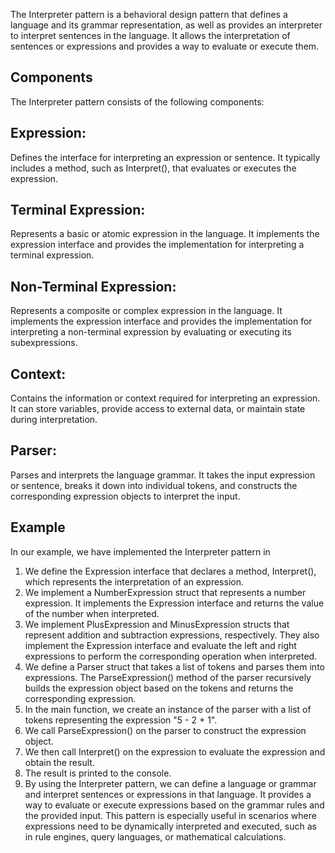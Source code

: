 The Interpreter pattern is a behavioral design pattern that defines a language and its grammar representation, as well as provides an interpreter to interpret sentences in the language. It allows the interpretation of sentences or expressions and provides a way to evaluate or execute them.

## Components
The Interpreter pattern consists of the following components:

## Expression: 
Defines the interface for interpreting an expression or sentence. It typically includes a method, such as Interpret(), that evaluates or executes the expression.

## Terminal Expression: 
Represents a basic or atomic expression in the language. It implements the expression interface and provides the implementation for interpreting a terminal expression.

## Non-Terminal Expression: 
Represents a composite or complex expression in the language. It implements the expression interface and provides the implementation for interpreting a non-terminal expression by evaluating or executing its subexpressions.

## Context: 
Contains the information or context required for interpreting an expression. It can store variables, provide access to external data, or maintain state during interpretation.

## Parser: 
Parses and interprets the language grammar. It takes the input expression or sentence, breaks it down into individual tokens, and constructs the corresponding expression objects to interpret the input.

## Example
In our example, we have implemented the Interpreter pattern in

1. We define the Expression interface that declares a method, Interpret(), which represents the interpretation of an expression.
2. We implement a NumberExpression struct that represents a number expression. It implements the Expression interface and returns the value of the number when interpreted.
3. We implement PlusExpression and MinusExpression structs that represent addition and subtraction expressions, respectively. They also implement the Expression interface and evaluate the left and right expressions to perform the corresponding operation when interpreted.
4. We define a Parser struct that takes a list of tokens and parses them into expressions. The ParseExpression() method of the parser recursively builds the expression object based on the tokens and returns the corresponding expression.
5. In the main function, we create an instance of the parser with a list of tokens representing the expression "5 - 2 + 1".
6. We call ParseExpression() on the parser to construct the expression object.
7. We then call Interpret() on the expression to evaluate the expression and obtain the result.
8. The result is printed to the console.
9. By using the Interpreter pattern, we can define a language or grammar and interpret sentences or expressions in that language. It provides a way to evaluate or execute expressions based on the grammar rules and the provided input. This pattern is especially useful in scenarios where expressions need to be dynamically interpreted and executed, such as in rule engines, query languages, or mathematical calculations.